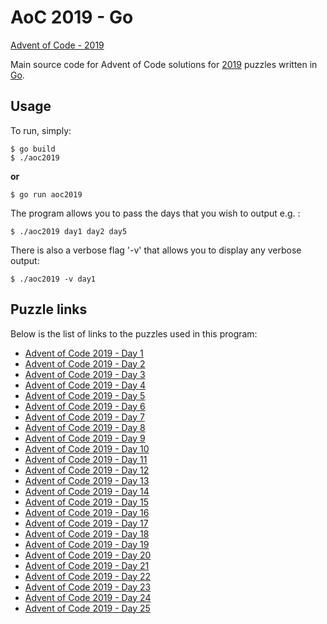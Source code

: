 # AoC 2019 - Go

[Advent of Code - 2019](https://adventofcode.com/2019)

Main source code for Advent of Code solutions for [2019](https://adventofcode.com/2019) puzzles written in [Go](https://golang.org/).

## Usage
To run, simply:
```
$ go build
$ ./aoc2019
```
**or**

```
$ go run aoc2019
```

The program allows you to pass the days that you wish to output e.g. :
```
$ ./aoc2019 day1 day2 day5
```

There is also a verbose flag '-v' that allows you to display any verbose output:
```
$ ./aoc2019 -v day1
```

## Puzzle links

Below is the list of links to the puzzles used in this program:
* [Advent of Code 2019 - Day 1](https://adventofcode.com/2019/day/1)
* [Advent of Code 2019 - Day 2](https://adventofcode.com/2019/day/2)
* [Advent of Code 2019 - Day 3](https://adventofcode.com/2019/day/3)
* [Advent of Code 2019 - Day 4](https://adventofcode.com/2019/day/4)
* [Advent of Code 2019 - Day 5](https://adventofcode.com/2019/day/5)
* [Advent of Code 2019 - Day 6](https://adventofcode.com/2019/day/6)
* [Advent of Code 2019 - Day 7](https://adventofcode.com/2019/day/7)
* [Advent of Code 2019 - Day 8](https://adventofcode.com/2019/day/8)
* [Advent of Code 2019 - Day 9](https://adventofcode.com/2019/day/9)
* [Advent of Code 2019 - Day 10](https://adventofcode.com/2019/day/10)
* [Advent of Code 2019 - Day 11](https://adventofcode.com/2019/day/11)
* [Advent of Code 2019 - Day 12](https://adventofcode.com/2019/day/12)
* [Advent of Code 2019 - Day 13](https://adventofcode.com/2019/day/13)
* [Advent of Code 2019 - Day 14](https://adventofcode.com/2019/day/14)
* [Advent of Code 2019 - Day 15](https://adventofcode.com/2019/day/15)
* [Advent of Code 2019 - Day 16](https://adventofcode.com/2019/day/16)
* [Advent of Code 2019 - Day 17](https://adventofcode.com/2019/day/17)
* [Advent of Code 2019 - Day 18](https://adventofcode.com/2019/day/18)
* [Advent of Code 2019 - Day 19](https://adventofcode.com/2019/day/19)
* [Advent of Code 2019 - Day 20](https://adventofcode.com/2019/day/20)
* [Advent of Code 2019 - Day 21](https://adventofcode.com/2019/day/21)
* [Advent of Code 2019 - Day 22](https://adventofcode.com/2019/day/22)
* [Advent of Code 2019 - Day 23](https://adventofcode.com/2019/day/23)
* [Advent of Code 2019 - Day 24](https://adventofcode.com/2019/day/24)
* [Advent of Code 2019 - Day 25](https://adventofcode.com/2019/day/25)
